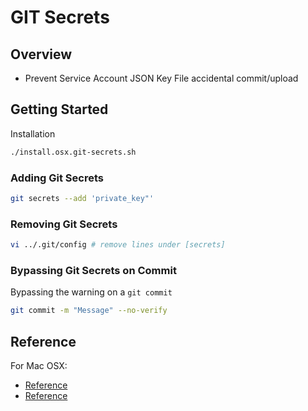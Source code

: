 # GIT Secrets

## Overview

* Prevent Service Account JSON Key File accidental commit/upload

## Getting Started

Installation

```bash
./install.osx.git-secrets.sh
```

### Adding Git Secrets

```bash
git secrets --add 'private_key"'
```

### Removing Git Secrets

```bash
vi ../.git/config # remove lines under [secrets]
```

### Bypassing Git Secrets on Commit

Bypassing the warning on a `git commit`

```bash
git commit -m "Message" --no-verify
```

## Reference

For Mac OSX:

* [Reference](https://github.com/awslabs/git-secrets#installing-git-secrets)
* [Reference](https://cloud.google.com/blog/products/gcp/help-keep-your-google-cloud-service-account-keys-safe)

